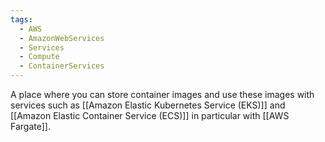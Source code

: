 ```yaml
---
tags:
  - AWS
  - AmazonWebServices
  - Services
  - Compute
  - ContainerServices
---
```


A place where you can store container images and use these images with services such as [[Amazon Elastic Kubernetes Service (EKS)]] and [[Amazon Elastic Container Service (ECS)]] in particular with [[AWS Fargate]].